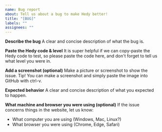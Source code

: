 ```yaml
---
name: Bug report
about: Tell us about a bug to make Hedy better!
title: "[BUG]"
labels: ""
assignees: ""
---
```


**Describe the bug**
A clear and concise description of what the bug is.

**Paste the Hedy code & level**
It is super helpful if we can copy-paste the Hedy code to test, so please paste the code here, and don't forget to tell us what level you were in.

**Add a screenshot (optional)**
Make a picture or screenshot to show the issue. Tip! You can make a screenshot and simply paste the image into GitHub with ctrl-v.

**Expected behavior**
A clear and concise description of what you expected to happen.

**What machine and browser you were using (optional)**
If the issue concerns things in the website, let us know:

- What computer you are using (Windows, Mac, Linux?)
- What browser you were using (Chrome, Edge, Safari)
